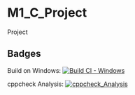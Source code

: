 # M1_C_Project
Project

## Badges

Build on Windows:
[![Build CI - Windows](https://github.com/RUPIKASRI/M1_C_Project/actions/workflows/c-cpp.yml/badge.svg)](https://github.com/RUPIKASRI/M1_C_Project/actions/workflows/c-cpp.yml)

cppcheck Analysis:
[![cppcheck_Analysis](https://github.com/RUPIKASRI/M1_C_Project/actions/workflows/Analysis.yml/badge.svg)](https://github.com/RUPIKASRI/M1_C_Project/actions/workflows/Analysis.yml)
